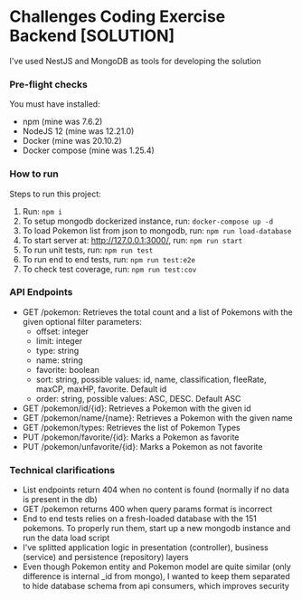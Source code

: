 # Challenges Coding Exercise Backend [SOLUTION]
I've used NestJS and MongoDB as tools for developing the solution

### Pre-flight checks

You must have installed:

- npm (mine was 7.6.2)
- NodeJS 12 (mine was 12.21.0)
- Docker (mine was 20.10.2)
- Docker compose (mine was 1.25.4)

### How to run
Steps to run this project:

1. Run: ```npm i```
2. To setup mongodb dockerized instance, run: ```docker-compose up -d```
3. To load Pokemon list from json to mongodb, run: ```npm run load-database```
4. To start server at: http://127.0.0.1:3000/, run: ```npm run start```
5. To run unit tests, run: ```npm run test```
6. To run end to end tests, run: ```npm run test:e2e```
7. To check test coverage, run: ```npm run test:cov```

### API Endpoints

* GET /pokemon: Retrieves the total count and a list of Pokemons with the given optional filter parameters: 
    * offset: integer
    * limit: integer
    * type: string
    * name: string
    * favorite: boolean
    * sort: string, possible values: id, name, classification, fleeRate, maxCP, maxHP, favorite. Default id
    * order: string, possible values: ASC, DESC. Default ASC
* GET /pokemon/id/{id}: Retrieves a Pokemon with the given id
* GET /pokemon/name/{name}: Retrieves a Pokemon with the given name
* GET /pokemon/types: Retrieves the list of Pokemon Types
* PUT /pokemon/favorite/{id}: Marks a Pokemon as favorite
* PUT /pokemon/unfavorite/{id}: Marks a Pokemon as not favorite

### Technical clarifications
* List endpoints return 404 when no content is found (normally if no data is present in the db)
* GET /pokemon returns 400 when query params format is incorrect
* End to end tests relies on a fresh-loaded database with the 151 pokemons. To properly run them, start up a new mongodb instance and run the data load script
* I've splitted application logic in presentation (controller), business (service) and persistence (repository) layers
* Even though Pokemon entity and Pokemon model are quite similar (only difference is internal _id from mongo), I wanted to keep them separated to hide database schema from api consumers, which improves security
